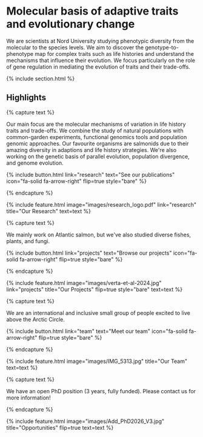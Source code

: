---
---

# Molecular basis of adaptive traits and evolutionary change

We are scientists at Nord University studying phenotypic diversity from the molecular to the species levels. We aim to discover the genotype-to-phenotype map for complex traits such as life histories and understand the mechanisms that influence their evolution. We focus particularly on the role of gene regulation in mediating the evolution of traits and their trade-offs.

{% include section.html %}

## Highlights

{% capture text %}

Our main focus are the molecular mechanisms of variation in life history traits and trade-offs. We combine the study of natural populations with common-garden experiments, functional genomics tools and population genomic approaches. Our favourite organisms are salmonids due to their amazing diversity in adaptions and life history strategies. We're also working on the genetic basis of parallel evolution, population divergence, and genome evolution. 

{%
  include button.html
  link="research"
  text="See our publications"
  icon="fa-solid fa-arrow-right"
  flip=true
  style="bare"
%}

{% endcapture %}

{%
  include feature.html
  image="images/research_logo.pdf"
  link="research"
  title="Our Research"
  text=text
%}

{% capture text %}

We mainly work on Atlantic salmon, but we've also studied diverse fishes, plants, and fungi.

{%
  include button.html
  link="projects"
  text="Browse our projects"
  icon="fa-solid fa-arrow-right"
  flip=true
  style="bare"
%}

{% endcapture %}

{%
  include feature.html
  image="images/verta-et-al-2024.jpg"
  link="projects"
  title="Our Projects"
  flip=true
  style="bare"
  text=text
%}

{% capture text %}

We are an international and inclusive small group of people excited to live above the Arctic Circle.

{%
  include button.html
  link="team"
  text="Meet our team"
  icon="fa-solid fa-arrow-right"
  flip=true
  style="bare"
%}

{% endcapture %}

{%
  include feature.html
  image="images/IMG_5313.jpg"
  title="Our Team"
  text=text
%}

{% capture text %}

We have an open PhD position (3 years, fully funded). Please contact us for more information!

{% endcapture %}

{%
  include feature.html
  image="images/Add_PhD2026_V3.jpg"
  title="Opportunities"
  flip=true
  text=text
%}
